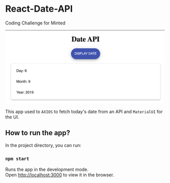 # React-Date-API
Coding Challenge for Minted

![alt text](https://github.com/inikhilkedia/React-Date-API/blob/master/Screenshot.png "React Date API Screenshot")

This app used to `AXIOS` to fetch today's date from an API and `MaterialUI` for the UI.

## How to run the app?

In the project directory, you can run:

### `npm start`

Runs the app in the development mode.<br>
Open [http://localhost:3000](http://localhost:3000) to view it in the browser.
